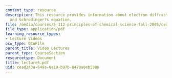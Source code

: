 ```yaml
---
content_type: resource
description: This resource provides information about electron diffraction experiment,
  and Schrodinger?s equation.
file: /media/courses/5-112-principles-of-chemical-science-fall-2005/cead2a3a649a8e19b97b8470a8eb5886_lecture5.pdf
file_type: application/pdf
learning_resource_types:
- Lecture Videos
ocw_type: OCWFile
parent_title: Video Lectures
parent_type: CourseSection
resourcetype: Document
title: lecture5.pdf
uid: cead2a3a-649a-8e19-b97b-8470a8eb5886
---
```

